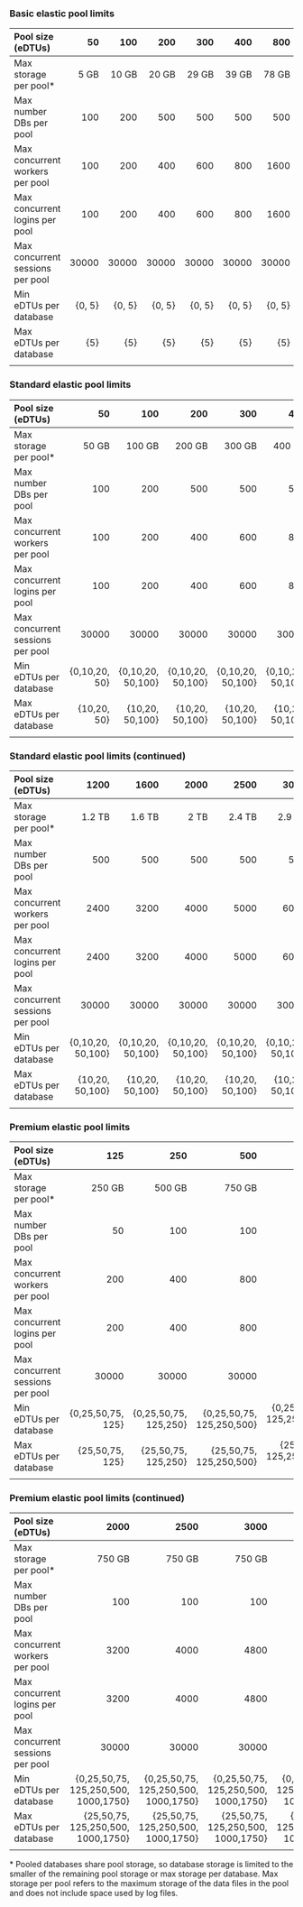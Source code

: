 <!--
Used in:
sql-database-elastic-pool.md   
sql-database-resource-limits.md
sql-database-service-tiers.md  
-->

### Basic elastic pool limits

| Pool size (eDTUs)  | **50** | **100** | **200** | **300** | **400** | **800** | **1200** | **1600** |
|:---|---:|---:|---:| ---: | ---: | ---: | ---: | ---: |
| Max storage per pool* | 5 GB| 10 GB| 20 GB| 29 GB| 39 GB| 78 GB| 117 GB| 156 GB|
| Max number DBs per pool | 100 | 200 | 500 | 500 | 500 | 500 | 500 | 500 |
| Max concurrent workers per pool | 100 | 200 | 400 | 600 | 800 | 1600 | 2400 | 3200 |
| Max concurrent logins per pool | 100 | 200 | 400 | 600 | 800 | 1600 | 2400 | 3200 |
| Max concurrent sessions per pool | 30000 | 30000 | 30000 | 30000 |30000 | 30000 | 30000 | 30000 |
| Min eDTUs per database | {0, 5} | {0, 5} | {0, 5} | {0, 5} | {0, 5} | {0, 5} | {0, 5} | {0, 5} | {0, 5} |
| Max eDTUs per database | {5} | {5} | {5} | {5} | {5} | {5} | {5} | {5} | {5} |
||||||||

### Standard elastic pool limits

| Pool size (eDTUs)  | **50** | **100** | **200** | **300** | **400** | **800** | 
|:---|---:|---:|---:| ---: | ---: | ---: | 
| Max storage per pool* | 50 GB| 100 GB| 200 GB | 300 GB| 400 GB | 800 GB | 
| Max number DBs per pool | 100 | 200 | 500 | 500 | 500 | 500 | 
| Max concurrent workers per pool | 100 | 200 | 400 | 600 |  800 | 1600 |
| Max concurrent logins per pool | 100 | 200 | 400 | 600 |  800 | 1600 |
| Max concurrent sessions per pool | 30000 | 30000 | 30000 | 30000 | 30000 | 30000 |
| Min eDTUs per database | {0,10,20,<br>50} | {0,10,20,<br>50,100} | {0,10,20,<br>50,100} | {0,10,20,<br>50,100} | {0,10,20,<br>50,100} | {0,10,20,<br>50,100} |
| Max eDTUs per database | {10,20,<br>50} | {10,20,<br>50,100} | {10,20,<br>50,100} | {10,20,<br>50,100} | {10,20,<br>50,100} | {10,20,<br>50,100} | 
||||||||

### Standard elastic pool limits (continued) 

| Pool size (eDTUs)  |  **1200** | **1600** | **2000** | **2500** | **3000** |
|:---|---:|---:|---:| ---: | ---: |
| Max storage per pool* | 1.2 TB | 1.6 TB | 2 TB | 2.4 TB | 2.9 TB | 
| Max number DBs per pool | 500 | 500 | 500 | 500 | 500 | 500 |
| Max concurrent workers per pool |  2400 | 3200 | 4000 | 5000 | 6000 |
| Max concurrent logins per pool |  2400 | 3200 | 4000 | 5000 | 6000 |
| Max concurrent sessions per pool | 30000 | 30000 | 30000 | 30000 | 30000 | 
| Min eDTUs per database | {0,10,20,<br>50,100} | {0,10,20,<br>50,100} | {0,10,20,<br>50,100} | {0,10,20,<br>50,100} | {0,10,20,<br>50,100} |
| Max eDTUs per database | {10,20,<br>50,100} | {10,20,<br>50,100} | {10,20,<br>50,100} | {10,20,<br>50,100} | {10,20,<br>50,100} | 
||||||||

### Premium elastic pool limits

| Pool size (eDTUs)  | **125** | **250** | **500** | **1000** | **1500** | 
|:---|---:|---:|---:| ---: | ---: | 
| Max storage per pool* | 250 GB| 500 GB| 750 GB| 750 GB| 750 GB| 
| Max number DBs per pool | 50 | 100 | 100 | 100 | 100 |  
| Max concurrent workers per pool | 200 | 400 | 800 | 1600 |  2400 | 
| Max concurrent logins per pool | 200 | 400 | 800 | 1600 |  2400 |
| Max concurrent sessions per pool | 30000 | 30000 | 30000 | 30000 | 30000 | 
| Min eDTUs per database | {0,25,50,75,<br>125} | {0,25,50,75,<br>125,250} | {0,25,50,75,<br>125,250,500} | {0,25,50,75,<br>125,250,500,<br>1000} | {0,25,50,75,<br>125,250,500,<br>1000,1500} | 
| Max eDTUs per database | {25,50,75,<br>125} | {25,50,75,<br>125,250} | {25,50,75,<br>125,250,500} | {25,50,75,<br>125,250,500,<br>1000} | {25,50,75,<br>125,250,500,<br>1000,1500} |  
||||||||

### Premium elastic pool limits (continued) 

| Pool size (eDTUs)  |  **2000** | **2500** | **3000** | **3500** | **4000** |
|:---|---:|---:|---:| ---: | ---: | 
| Max storage per pool* | 750 GB | 750 GB | 750 GB | 750 GB | 750 GB |
| Max number DBs per pool | 100 | 100 | 100 | 100 | 100 | 
| Max concurrent workers per pool |  3200 | 4000 | 4800 | 5600 | 6400 |
| Max concurrent logins per pool |  3200 | 4000 | 4800 | 5600 | 6400 |
| Max concurrent sessions per pool | 30000 | 30000 | 30000 | 30000 | 30000 | 
| Min eDTUs per database | {0,25,50,75,<br>125,250,500,<br>1000,1750} | {0,25,50,75,<br>125,250,500,<br>1000,1750} | {0,25,50,75,<br>125,250,500,<br>1000,1750} | {0,25,50,75,<br>125,250,500,<br>1000,1750} |  {0,25,50,75,<br>125,250,500,<br>1000,1750,4000} | 
| Max eDTUs per database | {25,50,75,<br>125,250,500,<br>1000,1750} | {25,50,75,<br>125,250,500,<br>1000,1750} | {25,50,75,<br>125,250,500,<br>1000,1750} | {25,50,75,<br>125,250,500,<br>1000,1750} | {25,50,75,<br>125,250,500,<br>1000,1750,4000} | 
||||||||

\* Pooled databases share pool storage, so database storage is limited to the smaller of the remaining pool storage or max storage per database. Max storage per pool refers to the maximum storage of the data files in the pool and does not include space used by log files.

